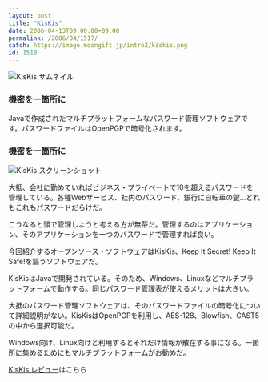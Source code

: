 ```yaml
---
layout: post
title: "KisKis"
date: 2006-04-13T09:00:00+09:00
permalink: /2006/04/1517/
catch: https://image.moongift.jp/intro2/kiskis.png
id: 1518
---
```

 ![KisKis サムネイル](https://image.moongift.jp/intro2/kiskis.t.png "KisKis サムネイル")
  

### 機密を一箇所に
  
Javaで作成されたマルチプラットフォームなパスワード管理ソフトウェアです。パスワードファイルはOpenPGPで暗号化されます。  
<!--more-->  

### 機密を一箇所に
  

![KisKis スクリーンショット](https://image.moongift.jp/intro2/kiskis.png "KisKis スクリーンショット")

  

大抵、会社に勤めていればビジネス・プライベートで10を超えるパスワードを管理している。各種Webサービス、社内のパスワード、銀行に自転車の鍵…どれもこれもパスワードだらけだ。

  

こうなると頭で管理しようと考える方が無茶だ。管理するのはアプリケーション、そのアプリケーションを一つのパスワードで管理すれば良い。

  

今回紹介するオープンソース・ソフトウェアはKisKis、Keep It Secret! Keep It Safe!を謳うソフトウェアだ。

  

KisKisはJavaで開発されている。そのため、Windows、Linuxなどマルチプラットフォームで動作する。同じパスワード管理表が使えるメリットは大きい。

  

大抵のパスワード管理ソフトウェアは、そのパスワードファイルの暗号化について詳細説明がない。KisKisはOpenPGPを利用し、AES-128、Blowfish、CAST5の中から選択可能だ。

  

Windows向け、Linux向けと利用するとそれだけ情報が散在する事になる。一箇所に集めるためにもマルチプラットフォームがお勧めだ。

  

[KisKis レビュー](http://oss.moongift.jp/review/i-1522.html)はこちら

